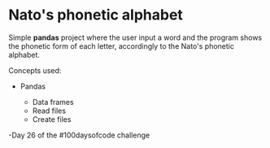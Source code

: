 # Nato's phonetic alphabet

Simple **pandas** project where the user input a word and the program shows the phonetic form of each letter, accordingly to the Nato's phonetic alphabet.

Concepts used:
<ul>  
<li>Pandas</li> 
<ul>
	<li>Data frames</li> 
	<li>Read files</li> 
	<li>Create files</li> 
</ul>
</ul>

-Day 26 of the #100daysofcode challenge
